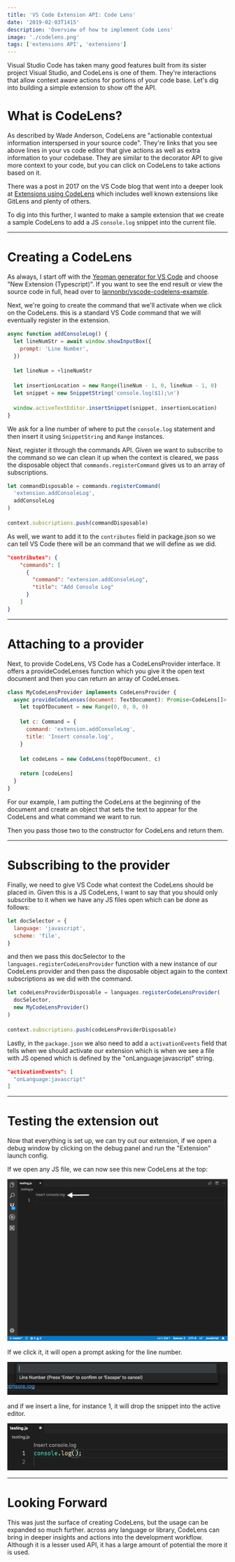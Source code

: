 ```yaml
---
title: 'VS Code Extension API: Code Lens'
date: '2019-02-03T1415'
description: 'Overview of how to implement Code Lens'
image: './codelens.png'
tags: ['extensions API', 'extensions']
---
```


Visual Studio Code has taken many good features built from its sister project Visual Studio, and CodeLens is one of them. They're interactions that allow context aware actions for portions of your code base. Let's dig into building a simple extension to show off the API.

<!-- end -->

# What is CodeLens?

As described by Wade Anderson, CodeLens are "actionable contextual information interspersed in your source code". They're links that you see above lines in your vs code editor that give actions as well as extra information to your codebase. They are similar to the decorator API to give more context to your code, but you can click on CodeLens to take actions based on it.

There was a post in 2017 on the VS Code blog that went into a deeper look at [Extensions using CodeLens](https://code.visualstudio.com/blogs/2017/02/12/code-lens-roundup) which includes well known extensions like GitLens and plenty of others.

To dig into this further, I wanted to make a sample extension that we create a sample CodeLens to add a JS `console.log` snippet into the current file.

---

# Creating a CodeLens

As always, I start off with the [Yeoman generator for VS Code](https://github.com/Microsoft/vscode-generator-code) and choose "New Extension (Typescript)". If you want to see the end result or view the source code in full, head over to [lannonbr/vscode-codelens-example](https://github.com/lannonbr/vscode-codelens-example).

Next, we're going to create the command that we'll activate when we click on the CodeLens. this is a standard VS Code command that we will eventually register in the extension.

```js
async function addConsoleLog() {
  let lineNumStr = await window.showInputBox({
    prompt: 'Line Number',
  })

  let lineNum = +lineNumStr

  let insertionLocation = new Range(lineNum - 1, 0, lineNum - 1, 0)
  let snippet = new SnippetString('console.log($1);\n')

  window.activeTextEditor.insertSnippet(snippet, insertionLocation)
}
```

We ask for a line number of where to put the `console.log` statement and then insert it using `SnippetString` and `Range` instances.

Next, register it through the commands API. Given we want to subscribe to the command so we can clean it up when the context is cleared, we pass the disposable object that `commands.registerCommand` gives us to an array of subscriptions.

```js
let commandDisposable = commands.registerCommand(
  'extension.addConsoleLog',
  addConsoleLog
)

context.subscriptions.push(commandDisposable)
```

As well, we want to add it to the `contributes` field in package.json so we can tell VS Code there will be an command that we will define as we did.

```json
"contributes": {
    "commands": [
      {
        "command": "extension.addConsoleLog",
        "title": "Add Console Log"
      }
    ]
}
```

---

# Attaching to a provider

Next, to provide CodeLens, VS Code has a CodeLensProvider interface. It offers a provideCodeLenses function which you give it the open text document and then you can return an array of CodeLenses.

```js
class MyCodeLensProvider implements CodeLensProvider {
  async provideCodeLenses(document: TextDocument): Promise<CodeLens[]> {
    let topOfDocument = new Range(0, 0, 0, 0)

    let c: Command = {
      command: 'extension.addConsoleLog',
      title: 'Insert console.log',
    }

    let codeLens = new CodeLens(topOfDocument, c)

    return [codeLens]
  }
}
```

For our example, I am putting the CodeLens at the beginning of the document and create an object that sets the text to appear for the CodeLens and what command we want to run.

Then you pass those two to the constructor for CodeLens and return them.

---

# Subscribing to the provider

Finally, we need to give VS Code what context the CodeLens should be placed in. Given this is a JS CodeLens, I want to say that you should only subscribe to it when we have any JS files open which can be done as follows:

```js
let docSelector = {
  language: 'javascript',
  scheme: 'file',
}
```

and then we pass this docSelector to the `languages.registerCodeLensProvider` function with a new instance of our CodeLens provider and then pass the disposable object again to the context subscriptions as we did with the command.

```js
let codeLensProviderDisposable = languages.registerCodeLensProvider(
  docSelector,
  new MyCodeLensProvider()
)

context.subscriptions.push(codeLensProviderDisposable)
```

Lastly, in the `package.json` we also need to add a `activationEvents` field that tells when we should activate our extension which is when we see a file with JS opened which is defined by the "onLanguage:javascript" string.

```json
"activationEvents": [
  "onLanguage:javascript"
]
```

---

# Testing the extension out

Now that everything is set up, we can try out our extension, if we open a debug window by clicking on the debug panel and run the "Extension" launch config.

If we open any JS file, we can now see this new CodeLens at the top:

![Code Lens](codelens.png)

If we click it, it will open a prompt asking for the line number.

![Line number prompt](prompt.png)

and if we insert a line, for instance 1, it will drop the snippet into the active editor.

![New snippet](snippet.png)

---

# Looking Forward

This was just the surface of creating CodeLens, but the usage can be expanded so much further. across any language or library, CodeLens can bring in deeper insights and actions into the development workflow. Although it is a lesser used API, it has a large amount of potential the more it is used.
